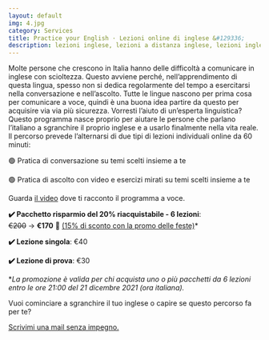 ```yaml
---
layout: default
img: 4.jpg
category: Services
title: Practice your English · Lezioni online di inglese &#129336;
description: lezioni inglese, lezioni a distanza inglese, lezioni inglese treviso, lezioni inglese individuali, inglese conversazione, inglese ascolto, lezioni inglese online
---
```

<p>
Molte persone che crescono in Italia hanno delle difficoltà a comunicare in inglese con scioltezza. Questo avviene perché, nell’apprendimento di questa lingua, spesso non si dedica regolarmente del tempo a esercitarsi nella conversazione e nell’ascolto. Tutte le lingue nascono per prima cosa per comunicare a voce, quindi è una buona idea partire da questo per acquisire via via più sicurezza. Vorresti l’aiuto di un’esperta linguistica? Questo programma nasce proprio per aiutare le persone che parlano l’italiano a sgranchire il proprio inglese e a usarlo finalmente nella vita reale. Il percorso prevede l’alternarsi di due tipi di lezioni individuali online da 60 minuti:
</p>
<p>
🟢 Pratica di conversazione su temi scelti insieme a te
</p>
<p>
🟢 Pratica di ascolto con video e esercizi mirati su temi scelti insieme a te
</p>
<p>
Guarda <a href="https://www.youtube.com/watch?v=BRurCZQJ2YI">il video</a> dove ti racconto il programma a voce.
</p>
<p>
<strong>✔️ Pacchetto risparmio del 20% riacquistabile - 6 lezioni</strong>: 
<br>
<del>€200</del> → <strong>€170</strong> 🍵 <span style="text-decoration:underline;">(15% di sconto con la promo delle feste)</span>* 
</p>
<p>
<strong>✔️ Lezione singola</strong>: €40
</p>
<p>
<strong>✔️ Lezione di prova</strong>: €30
</p>
<p>
*<em>La promozione è valida per chi acquista uno o più pacchetti da 6 lezioni entro le ore 21:00 del 21 dicembre 2021 (ora italiana).</em>
</p>
<p>
Vuoi cominciare a sgranchire il tuo inglese o capire se questo percorso fa per te? 
</p>
<p>
  <a href="mailto:angela@tiliatranslations.it">Scrivimi una mail senza impegno.</a>
</p>

